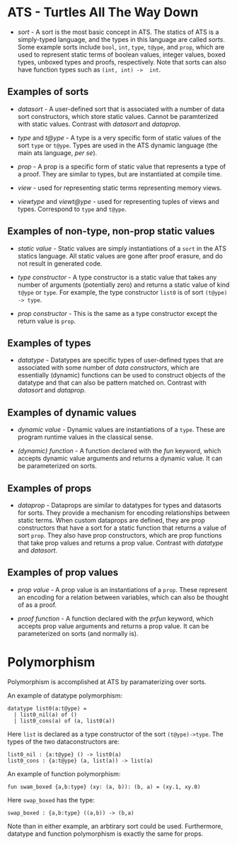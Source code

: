 # ATS - Turtles All The Way Down

- *sort* - A sort is the most basic concept in ATS. The statics of ATS 
is a simply-typed language, and the types in this language are called 
*sorts*. Some example sorts include `bool`, `int`, `type`, `t@ype`, and 
`prop`, which are used to represent static terms of boolean values, 
integer values, boxed types, unboxed types and proofs, respectively. 
Note that sorts can also have function types such as `(int, int) -> 
int`.

## Examples of sorts
- *datasort* - A user-defined sort that is associated with a number of 
data sort constructors, which store static values. Cannot be 
paramterized with static values. Contrast with *datasort* and 
*dataprop*.

- *type* and *t@ype* - A type is a very specific form of static values 
of the sort `type` or `t@ype`. Types are used in the ATS dynamic 
language (the main ats language, _per se_).

- *prop* - A prop is a specific form of static value that represents a 
type of a proof. They are similar to types, but are instantiated at 
compile time.

- *view* - used for representing static terms representing memory views.

- *viewtype* and *viewt@ype* - used for representing tuples of views and 
types. Correspond to `type` and `t@ype`.

## Examples of non-type, non-prop static values
- *static value* - Static values are simply instantiations of a `sort` 
in the ATS statics language. All static values are gone after proof 
erasure, and do not result in generated code.

- *type constructor* - A type constructor is a static value that takes 
any number of arguments (potentially zero) and returns a static value of 
kind `t@ype` or `type`. For example, the type constructor `list0` is of 
sort `(t@ype) -> type`.

- *prop constructor* - This is the same as a type constructor except the 
return value is `prop`.

## Examples of types
- *datatype* - Datatypes are specific types of user-defined types that 
are associated with some number of *data constructors*, which are 
essentially (dynamic) functions can be used to construct objects of the 
datatype and that can also be pattern matched on. Contrast with 
*datasort* and *dataprop*.

## Examples of dynamic values
- *dynamic value* - Dynamic values are instantiations of a `type`. These 
are program runtime values in the classical sense.

- *(dynamic) function* - A function declared with the *fun* keyword, 
which accepts dynamic value arguments and returns a dynamic value. It 
can be parameterized on sorts.

## Examples of props
- *dataprop* - Dataprops are similar to datatypes for types and 
datasorts for sorts. They provide a mechanism for encoding relationships 
between static terms. When custom dataprops are defined, they are prop 
constructors that have a sort for a static function that returns a value 
of sort `prop`. They also have prop constructors, which are prop 
functions that take prop values and returns a prop value. Contrast with 
*datatype* and *datasort*.

## Examples of prop values
- *prop value* - A prop value is an instantiations of a `prop`. These 
represent an encoding for a relation between variables, which can also 
be thought of as a proof.

- *proof function* - A function declared with the *prfun* keyword, which 
accepts prop value arguments and returns a prop value. It can be 
parameterized on sorts (and normally is).

# Polymorphism
Polymorphism is accomplished at ATS by paramaterizing over sorts.

An example of datatype polymorphism:
```
datatype list0(a:t@ype) =
  | list0_nil(a) of ()
  | list0_cons(a) of (a, list0(a))
```
Here `list` is declared as a type constructor of the sort 
`(t@ype)->type`. The types of the two dataconstructors are:
```
list0_nil : {a:t@ype} () -> list0(a)
list0_cons : {a:t@ype} (a, list(a)) -> list(a)
```

An example of function polymorphism:
```
fun swam_boxed {a,b:type} (xy: (a, b)): (b, a) = (xy.1, xy.0)
```
Here `swap_boxed` has the type:
```
swap_boxed : {a,b:type} ((a,b)) -> (b,a)
```

Note than in either example, an arbtirary sort could be used. 
Furthermore, datatype and function polymorphism is exactly the same for 
props.
